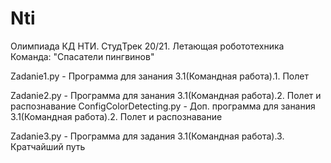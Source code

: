 # Nti
Олимпиада КД НТИ. СтудТрек 20/21. Летающая робототехника
Команда: "Спасатели пингвинов"

Zadanie1.py - Программа для занания 3.1(Командная работа).1. Полет

Zadanie2.py - Программа для занания 3.1(Командная работа).2. Полет и распознавание 
ConfigColorDetecting.py - Доп. программа для занания 3.1(Командная работа).2. Полет и распознавание 

Zadanie3.py - Программа для задания 3.1(Командная работа).3. Кратчайший путь

